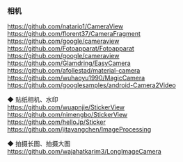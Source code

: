 ### 相机

https://github.com/natario1/CameraView  
https://github.com/florent37/CameraFragment  
https://github.com/google/cameraview  
https://github.com/Fotoapparat/Fotoapparat  
https://github.com/google/cameraview  
https://github.com/Glamdring/EasyCamera  
https://github.com/afollestad/material-camera  
https://github.com/wuhaoyu1990/MagicCamera  
https://github.com/googlesamples/android-Camera2Video  

◆ 贴纸相机、水印  
https://github.com/wuapnjie/StickerView  
https://github.com/nimengbo/StickerView  
https://github.com/helloJp/Sticker  
https://github.com/jitayangchen/ImageProcessing    

◆ 拍摄长图、拍摄大图  
https://github.com/wajahatkarim3/LongImageCamera  


